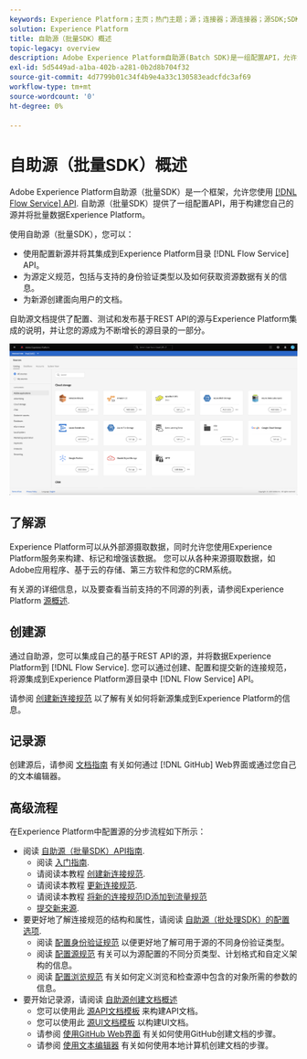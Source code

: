 ```yaml
---
keywords: Experience Platform；主页；热门主题；源；连接器；源连接器；源SDK;SDK
solution: Experience Platform
title: 自助源（批量SDK）概述
topic-legacy: overview
description: Adobe Experience Platform自助源(Batch SDK)是一组配置API，允许您使用流量服务API集成基于REST API的源，以将数据引入Experience Platform。
exl-id: 5d5449ad-a1ba-402b-a281-0b2d8b704f32
source-git-commit: 4d7799b01c34f4b9e4a33c130583eadcfdc3af69
workflow-type: tm+mt
source-wordcount: '0'
ht-degree: 0%

---
```


# 自助源（批量SDK）概述

Adobe Experience Platform自助源（批量SDK）是一个框架，允许您使用 [[!DNL Flow Service] API](https://www.adobe.io/experience-platform-apis/references/flow-service/). 自助源（批量SDK）提供了一组配置API，用于构建您自己的源并将批量数据Experience Platform。

使用自助源（批量SDK），您可以：

* 使用配置新源并将其集成到Experience Platform目录 [!DNL Flow Service] API。
* 为源定义规范，包括与支持的身份验证类型以及如何获取资源数据有关的信息。
* 为新源创建面向用户的文档。

自助源文档提供了配置、测试和发布基于REST API的源与Experience Platform集成的说明，并让您的源成为不断增长的源目录的一部分。

![目录](./assets/catalog.png)

## 了解源

Experience Platform可以从外部源摄取数据，同时允许您使用Experience Platform服务来构建、标记和增强该数据。 您可以从各种来源摄取数据，如Adobe应用程序、基于云的存储、第三方软件和您的CRM系统。

有关源的详细信息，以及要查看当前支持的不同源的列表，请参阅Experience Platform [源概述](../home.md).

## 创建源

通过自助源，您可以集成自己的基于REST API的源，并将数据Experience Platform到 [!DNL Flow Service]. 您可以通过创建、配置和提交新的连接规范，将源集成到Experience Platform源目录中 [!DNL Flow Service] API。

请参阅 [创建新连接规范](./api/api-overview.md) 以了解有关如何将新源集成到Experience Platform的信息。

## 记录源

创建源后，请参阅 [文档指南](./documentation/doc-overview.md) 有关如何通过 [!DNL GitHub] Web界面或通过您自己的文本编辑器。

## 高级流程

在Experience Platform中配置源的分步流程如下所示：

* 阅读 [自助源（批量SDK）API指南](./api/api-overview.md).
   * 阅读 [入门指南](./api/getting-started.md).
   * 请阅读本教程 [创建新连接规范](./api/create.md).
   * 请阅读本教程 [更新连接规范](./api/update-connection-specs.md).
   * 请阅读本教程 [将新的连接规范ID添加到流量规范](./api/update-flow-specs.md)
   * [提交新来源](./api/submit.md).
* 要更好地了解连接规范的结构和属性，请阅读 [自助源（批处理SDK）的配置选项](./config/config.md).
   * 阅读 [配置身份验证规范](./config/authspec.md) 以便更好地了解可用于源的不同身份验证类型。
   * 阅读 [配置源规范](./config/sourcespec.md) 有关可以为源配置的不同分页类型、计划格式和自定义架构的信息。
   * 阅读 [配置浏览规范](./config/explorespec.md) 有关如何定义浏览和检查源中包含的对象所需的参数的信息。
* 要开始记录源，请阅读 [自助源创建文档概述](./documentation/doc-overview.md)
   * 您可以使用此 [源API文档模板](./documentation/template.md) 来构建API文档。
   * 您可以使用此 [源UI文档模板](./documentation/ui-template.md) 以构建UI文档。
   * 请参阅 [使用GitHub Web界面](./documentation/github.md) 有关如何使用GitHub创建文档的步骤。
   * 请参阅 [使用文本编辑器](./documentation/text-editor.md) 有关如何使用本地计算机创建文档的步骤。
